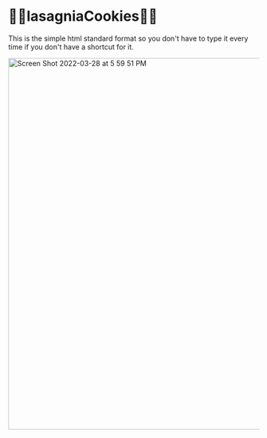 # 🍝🍪lasagniaCookies🍝🍪

This is the simple html standard format so you don't have to type it every time if you don't have a shortcut for it.

<img width="745" alt="Screen Shot 2022-03-28 at 5 59 51 PM" src="https://user-images.githubusercontent.com/74465738/160506572-53f5e1c5-639b-492e-86d7-78b2406892aa.png">
